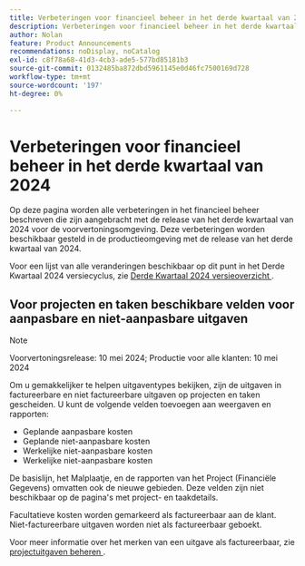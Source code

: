 ```yaml
---
title: Verbeteringen voor financieel beheer in het derde kwartaal van 2024
description: Verbeteringen voor financieel beheer in het derde kwartaal van 2024
author: Nolan
feature: Product Announcements
recommendations: noDisplay, noCatalog
exl-id: c8f78a68-41d3-4cb3-ade5-577bd85181b3
source-git-commit: 0132485ba872dbd5961145e0d46fc7500169d728
workflow-type: tm+mt
source-wordcount: '197'
ht-degree: 0%

---
```


# Verbeteringen voor financieel beheer in het derde kwartaal van 2024

Op deze pagina worden alle verbeteringen in het financieel beheer beschreven die zijn aangebracht met de release van het derde kwartaal van 2024 voor de voorvertoningsomgeving. Deze verbeteringen worden beschikbaar gesteld in de productieomgeving met de release van het derde kwartaal van 2024.

Voor een lijst van alle veranderingen beschikbaar op dit punt in het Derde Kwartaal 2024 versiecyclus, zie [&#x200B; Derde Kwartaal 2024 versieoverzicht &#x200B;](/help/quicksilver/product-announcements/product-releases/24-q3-release-activity/24-q3-release-overview.md).

## Voor projecten en taken beschikbare velden voor aanpasbare en niet-aanpasbare uitgaven

>[!NOTE]
>
>Voorvertoningsrelease: 10 mei 2024; Productie voor alle klanten: 10 mei 2024

Om u gemakkelijker te helpen uitgaventypes bekijken, zijn de uitgaven in factureerbare en niet factureerbare uitgaven op projecten en taken gescheiden. U kunt de volgende velden toevoegen aan weergaven en rapporten:

* Geplande aanpasbare kosten
* Geplande niet-aanpasbare kosten
* Werkelijke niet-aanpasbare kosten
* Werkelijke niet-aanpasbare kosten

De basislijn, het Malplaatje, en de rapporten van het Project (Financiële Gegevens) omvatten ook de nieuwe gebieden. Deze velden zijn niet beschikbaar op de pagina&#39;s met project- en taakdetails.

Facultatieve kosten worden gemarkeerd als factureerbaar aan de klant. Niet-factureerbare uitgaven worden niet als factureerbaar geboekt.

Voor meer informatie over het merken van een uitgave als factureerbaar, zie [&#x200B; projectuitgaven beheren &#x200B;](/help/quicksilver/manage-work/projects/project-finances/manage-project-expenses.md).
